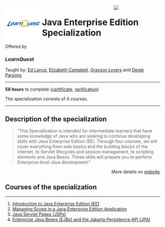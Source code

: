 <a href="https://www.coursera.org/specializations/java-ee">
  <img src="/img/Java_Enterprise_Edition_Specialization_logo.png" width="150" align="right">
</a>

<div width="120", height="120">
<img src="/img/LearnQuest_logo.png" width="120" align="left">
</div>
  
# Java Enterprise Edition Specialization

Offered by 
### *LearnQuest*

Taught by: [Ed Lance](https://www.coursera.org/instructor/~39758895), 
[Elizabeth Campbell](https://www.coursera.org/instructor/~48400072), 
[Grayson Lyvers](https://www.coursera.org/instructor/~80014260) and 
[Derek Parsons](https://www.coursera.org/instructor/~82638970)

---

**58 hours** to complete ([certificate](./Coursera_Certificate), 
[verification](https:/))

The specialization consists of 4 courses.

---

## Description of the specialization

>"This Specialization is intended for intermediate learners that have some knowledge of Java who are seeking to continue developing skills with Java Enterprise Edition (EE). Through four courses, we will cover everything from web basics and the building blocks of the internet, to Servlet lifecycles and session management, to scripting elements and Java Beans. These skills will prepare you to perform Enterprise-level Java development."

<p align="right">More details on <a href="https://www.coursera.org/specializations/java-ee">website</a></p>

## Courses of the specialization

---

1. [Introduction to Java Enterprise Edition (EE)](./Introduction%20to%20Java%20Enterprise%20Edition%20(EE))
2. [Managing Scope in a Java Enterprise Edition Application](./)
3. [Java Servlet Pages (JSPs)](./)
4. [Enterprise Java Beans (EJBs) and the Jakarta Persistence API (JPA)](./)
